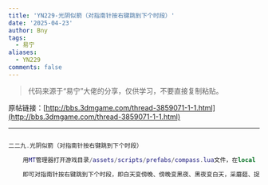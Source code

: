 ```yaml
---
title: 'YN229-光阴似箭（对指南针按右键跳到下个时段）'
date: '2025-04-23'
author: Bny
tags:
  - 易宁
aliases:
  - YN229
comments: false
---
```


> 代码来源于“易宁”大佬的分享，仅供学习，不要直接复制粘贴。

原帖链接：[http://bbs.3dmgame.com/thread-3859071-1-1.html](http://bbs.3dmgame.com/thread-3859071-1-1.html)

---

```lua  

二二九.光阴似箭（对指南针按右键跳到下个时段）	用MT管理器打开游戏目录/assets/scripts/prefabs/compass.lua文件，在local function GetStatus(inst, viewer)的下一行插入GetClock():NextPhase()	即可对指南针按右键跳到下个时段，即白天变傍晚、傍晚变黑夜、黑夜变白天，采蘑菇、捉萤火虫等有时段要求的事情，无须再等待了

```  

